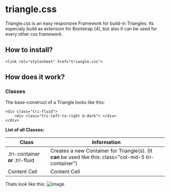 # triangle.css
Triangle.css is an easy responsive Framework for build-in Triangles. Its especialy build as extension for Bootstrap (4), but also it can be used for every other css framework. 

## How to install?
```
<link rel="stylesheet" href="triangle.css">
```

## How does it work?

### Classes
The base-construct of a Triangle looks like this:
```
<div class="tri-fluid">
    <div class="tri-left-to-right b-dark"> </div>
</div>
```
**List of all Classes:**

| **Class**     | **Information** |
| ------------- | --------------- |
| .tri-container **or** .tri-fluid    | Creates a new Container for Triangle(s). (It **can** be used like this: class="col-md-5 tri-container")  |
| Content Cell  | Content Cell  |

Thats look like this:
![image](http://url/to/img.png)
